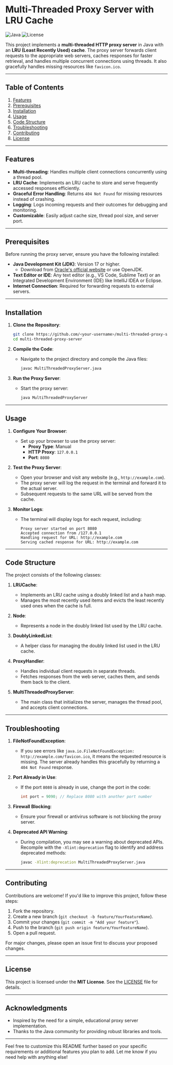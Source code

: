 
# Multi-Threaded Proxy Server with LRU Cache

![Java](https://img.shields.io/badge/Java-17-blue) ![License](https://img.shields.io/badge/License-MIT-green)

This project implements a **multi-threaded HTTP proxy server** in Java with an **LRU (Least Recently Used) cache**. The proxy server forwards client requests to the appropriate web servers, caches responses for faster retrieval, and handles multiple concurrent connections using threads. It also gracefully handles missing resources like `favicon.ico`.

---

## Table of Contents

1. [Features](#features)
2. [Prerequisites](#prerequisites)
3. [Installation](#installation)
4. [Usage](#usage)
5. [Code Structure](#code-structure)
6. [Troubleshooting](#troubleshooting)
7. [Contributing](#contributing)
8. [License](#license)

---

## Features

- **Multi-threading**: Handles multiple client connections concurrently using a thread pool.
- **LRU Cache**: Implements an LRU cache to store and serve frequently accessed responses efficiently.
- **Graceful Error Handling**: Returns `404 Not Found` for missing resources instead of crashing.
- **Logging**: Logs incoming requests and their outcomes for debugging and monitoring.
- **Customizable**: Easily adjust cache size, thread pool size, and server port.

---

## Prerequisites

Before running the proxy server, ensure you have the following installed:

- **Java Development Kit (JDK)**: Version 17 or higher.
  - Download from [Oracle's official website](https://www.oracle.com/java/technologies/javase-downloads.html) or use OpenJDK.
- **Text Editor or IDE**: Any text editor (e.g., VS Code, Sublime Text) or an Integrated Development Environment (IDE) like IntelliJ IDEA or Eclipse.
- **Internet Connection**: Required for forwarding requests to external servers.

---

## Installation

1. **Clone the Repository**:
   ```bash
   git clone https://github.com/<your-username>/multi-threaded-proxy-server.git
   cd multi-threaded-proxy-server
   ```

2. **Compile the Code**:
   - Navigate to the project directory and compile the Java files:
     ```bash
     javac MultiThreadedProxyServer.java
     ```

3. **Run the Proxy Server**:
   - Start the proxy server:
     ```bash
     java MultiThreadedProxyServer
     ```

---

## Usage

1. **Configure Your Browser**:
   - Set up your browser to use the proxy server:
     - **Proxy Type**: Manual
     - **HTTP Proxy**: `127.0.0.1`
     - **Port**: `8080`

2. **Test the Proxy Server**:
   - Open your browser and visit any website (e.g., `http://example.com`).
   - The proxy server will log the request in the terminal and forward it to the actual server.
   - Subsequent requests to the same URL will be served from the cache.

3. **Monitor Logs**:
   - The terminal will display logs for each request, including:
     ```
     Proxy server started on port 8080
     Accepted connection from /127.0.0.1
     Handling request for URL: http://example.com
     Serving cached response for URL: http://example.com
     ```

---

## Code Structure

The project consists of the following classes:

1. **LRUCache**:
   - Implements an LRU cache using a doubly linked list and a hash map.
   - Manages the most recently used items and evicts the least recently used ones when the cache is full.

2. **Node**:
   - Represents a node in the doubly linked list used by the LRU cache.

3. **DoublyLinkedList**:
   - A helper class for managing the doubly linked list used in the LRU cache.

4. **ProxyHandler**:
   - Handles individual client requests in separate threads.
   - Fetches responses from the web server, caches them, and sends them back to the client.

5. **MultiThreadedProxyServer**:
   - The main class that initializes the server, manages the thread pool, and accepts client connections.

---

## Troubleshooting

1. **FileNotFoundException**:
   - If you see errors like `java.io.FileNotFoundException: http://example.com/favicon.ico`, it means the requested resource is missing. The server already handles this gracefully by returning a `404 Not Found` response.

2. **Port Already in Use**:
   - If the port `8080` is already in use, change the port in the code:
     ```java
     int port = 9090; // Replace 8080 with another port number
     ```

3. **Firewall Blocking**:
   - Ensure your firewall or antivirus software is not blocking the proxy server.

4. **Deprecated API Warning**:
   - During compilation, you may see a warning about deprecated APIs. Recompile with the `-Xlint:deprecation` flag to identify and address deprecated methods:
     ```bash
     javac -Xlint:deprecation MultiThreadedProxyServer.java
     ```

---

## Contributing

Contributions are welcome! If you'd like to improve this project, follow these steps:

1. Fork the repository.
2. Create a new branch (`git checkout -b feature/YourFeatureName`).
3. Commit your changes (`git commit -m "Add your feature"`).
4. Push to the branch (`git push origin feature/YourFeatureName`).
5. Open a pull request.

For major changes, please open an issue first to discuss your proposed changes.

---

## License

This project is licensed under the **MIT License**. See the [LICENSE](LICENSE) file for details.

---

## Acknowledgments

- Inspired by the need for a simple, educational proxy server implementation.
- Thanks to the Java community for providing robust libraries and tools.

---

Feel free to customize this README further based on your specific requirements or additional features you plan to add. Let me know if you need help with anything else!
